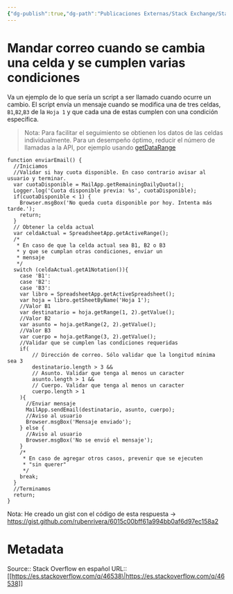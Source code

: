 ```yaml
---
{"dg-publish":true,"dg-path":"Publicaciones Externas/Stack Exchange/Stack Overflow en español/es.stackoverflow.com-46538.md","permalink":"/publicaciones-externas/stack-exchange/stack-overflow-en-espanol/es-stackoverflow-com-46538/","title":"Mandar correo cuando se cambia una celda y se cumplen varias condiciones","hide":true,"noteIcon":"default","created":"2024-04-03T12:49:10.626-06:00","updated":"2024-04-05T16:43:48.828-06:00"}
---
```


# Mandar correo cuando se cambia una celda y se cumplen varias condiciones

Va un ejemplo de lo que sería un script a ser llamado cuando ocurre un cambio. El script envía un mensaje cuando se modifica una de tres celdas, `B1`,`B2`,`B3` de la `Hoja 1` y que cada una de estas cumplen con una condición específica.

> Nota: Para facilitar el seguimiento se obtienen los datos de las celdas individualmente. Para un desempeño óptimo, reducir el número de llamadas a la API, por ejemplo usando [getDataRange][1]

    function enviarEmail() {
      //Iniciamos
      //Validar si hay cuota disponible. En caso contrario avisar al usuario y terminar.
      var cuotaDisponible = MailApp.getRemainingDailyQuota();
      Logger.log('Cuota disponible previa: %s', cuotaDisponible);
      if(cuotaDisponible < 1) {
        Browser.msgBox('No queda cuota disponible por hoy. Intenta más tarde.');
        return;
      }
      // Obtener la celda actual
      var celdaActual = SpreadsheetApp.getActiveRange();
      /*
       * En caso de que la celda actual sea B1, B2 o B3 
       * y que se cumplan otras condiciones, enviar un
       * mensaje
       */
      switch (celdaActual.getA1Notation()){
        case 'B1':
        case 'B2':
        case 'B3':
        var libro = SpreadsheetApp.getActiveSpreadsheet();
        var hoja = libro.getSheetByName('Hoja 1');
        //Valor B1
        var destinatario = hoja.getRange(1, 2).getValue();
        //Valor B2
        var asunto = hoja.getRange(2, 2).getValue();
        //Valor B3
        var cuerpo = hoja.getRange(3, 2).getValue();
        //Validar que se cumplen las condiciones requeridas
        if(
            // Dirección de correo. Sólo validar que la longitud mínima sea 3
            destinatario.length > 3 && 
            // Asunto. Validar que tenga al menos un caracter
            asunto.length > 1 && 
            // Cuerpo. Validar que tenga al menos un caracter
            cuerpo.length > 1
        ){
          //Enviar mensaje
          MailApp.sendEmail(destinatario, asunto, cuerpo);
          //Aviso al usuario
          Browser.msgBox('Mensaje enviado');
        } else {
          //Aviso al usuario
          Browser.msgBox('No se envió el mensaje');
        }
        /*
         * En caso de agregar otros casos, prevenir que se ejecuten
         * "sin querer"
         */
        break;
      }
      //Terminamos
      return;
    }


Nota: He creado un gist con el código de esta respuesta -> https://gist.github.com/rubenrivera/6015c00bff61a994bb0af6d97ec158a2

  [1]: https://developers.google.com/apps-script/reference/spreadsheet/sheet#getdatarange

# Metadata
Source:: Stack Overflow en español
URL:: [[https://es.stackoverflow.com/q/46538\|https://es.stackoverflow.com/q/46538]]

